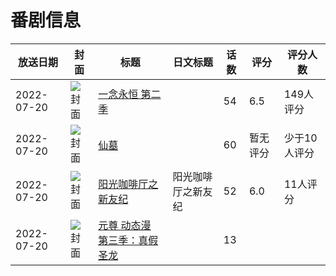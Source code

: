# 番剧信息

|放送日期|封面|标题|日文标题|话数|评分|评分人数|
|---|---|---|---|---|---|---|
|2022-07-20|![封面](https://lain.bgm.tv/pic/cover/c/5c/98/343136_jY951.jpg)|[一念永恒 第二季](https://bangumi.tv/subject/343136)||54|6.5|149人评分|
|2022-07-20|![封面](https://lain.bgm.tv/pic/cover/c/8c/63/383488_s26nd.jpg)|[仙墓](https://bangumi.tv/subject/383488)||60|暂无评分|少于10人评分|
|2022-07-20|![封面](https://lain.bgm.tv/pic/cover/c/7d/b5/389208_F5U11.jpg)|[阳光咖啡厅之新友纪](https://bangumi.tv/subject/389208)|阳光咖啡厅之新友纪|52|6.0|11人评分|
|2022-07-20|![封面](https://lain.bgm.tv/pic/cover/c/93/a3/516618_7ugD1.jpg)|[元尊 动态漫 第三季：真假圣龙](https://bangumi.tv/subject/516618)||13|||
